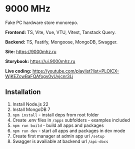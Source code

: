 # 9000 MHz

Fake PC hardware store monorepo.

**Frontend:** TS, Vite, Vue, VTU, Vitest, Tanstack Query.

**Backend:** TS, Fastify, Mongoose, MongoDB, Swagger.

**Site:** https://9000mhz.ru

**Storybook:** https://ui.9000mhz.ru

**Live coding:** https://youtube.com/playlist?list=PLOICX-WjKEZcwBaFQAfogv0vUvjcnr3Lj

## Installation

1. Install Node.js 22
2. Install MongoDB 7
3. `npm install` - install deps from root folder
4. Create .env files in `/apps` subfolders - examples included
5. `npm run build` - build all apps and packages
6. `npm run dev` - start all apps and packages in dev mode
7. Create first manager at admin app url `/setup`
8. Swagger is availiable at backend url `/api-docs`
